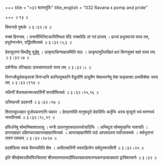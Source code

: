 +++
title = "०३२ बलस्तुतिः"
title_english = "032 Ravana s pomp and pride"

+++
 ॥ १३  ॥   

  

विमानाग्रे पुष्पके  ॥  ३।३२।४  ॥   

  

रुक्मं हिरण्यम् । तन्मयीभिरिष्टकाभिश्चिता वेदिः रुक्मवेदिः तां गतं प्राप्तम् । प्राज्यं प्रभूतमाज्यं यस्य तम्, प्रभूतेनाज्येन, वर्द्धितमित्यर्थः  ॥  ३।३२।५,६  ॥   

  

देवासुराणां विमर्देशु युद्धेषु । उत्कृष्टकिणवक्षसमिति पाठः । उत्कृष्टमुल्लिखितं क्षतं किणयुक्तं वक्षो यस्य तम्  ॥  ३।३२।७  ॥   

  

दर्शनीयाः परिच्छदाः छत्रचामरादयो यस्य तम्  ॥  ३।३२।८  ॥   

  

स्निग्धवैडूर्यसङ्काशं स्निग्धानि कान्तियुक्तानि वैडूर्याणि प्राचुर्येण येष्वाभरणेषु तेषां सङ्काशाः प्रभाविशेषाः यस्य तम्  ॥  ३।३२।९१४  ॥   

  

नलिनीं चैत्ररथवनमध्यवर्तिनीं सरसीमित्यर्थः  ॥  ३।३२।१५,१६  ॥   

  

उत्तिष्ठन्तौ उदयन्तौ  ॥  ३।३२।१७  ॥   

  

शिरांस्युपजहार पूजोपकरणानि चकार । देवदानवेति मानुषादृते देवादिभिः कर्तृभिः अस्य मृत्युतो भयं मरणभयं नास्तीत्यर्थः  ॥  ३।३२।१८,१९  ॥   

  

हविर्धानेषु सोमाभिषवशालासु । मन्त्रैः प्रातरनुवाकग्रावस्तोत्रादिभिः । अभिष्टुतं सोममुपहन्ति नाशयति । प्राप्तयज्ञहरं दक्षिणकालप्राप्तयज्ञहरमित्यर्थः । आप्तयज्ञहरमिति पाठे आप्तपदस्य पर्याप्तत्वमर्थः । सर्वभूतानां रावणं रावकम्  ॥  ३।३२।२०२४  ॥   

  

प्रदर्शयित्वा स्वकं वैरूप्यमिति शेषः । अभीतचारिणी भयराहित्येन सर्वपुरुषगामिनी  ॥  ३।३२।२५  ॥   

  

इति श्रीमहेश्वरतीर्थविरचितायां श्रीरामायणतत्त्वदीपिकाख्यायामारण्यकाण्डव्याख्यायां द्वात्रिंशस्सर्गः  ॥  ३।३२  ॥   

  

